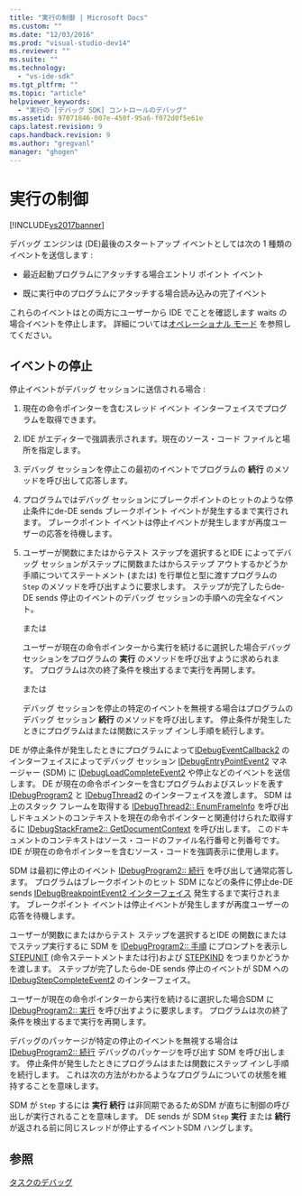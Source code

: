```yaml
---
title: "実行の制御 | Microsoft Docs"
ms.custom: ""
ms.date: "12/03/2016"
ms.prod: "visual-studio-dev14"
ms.reviewer: ""
ms.suite: ""
ms.technology: 
  - "vs-ide-sdk"
ms.tgt_pltfrm: ""
ms.topic: "article"
helpviewer_keywords: 
  - "実行の [デバッグ SDK] コントロールのデバッグ"
ms.assetid: 97071846-007e-450f-95a6-f072d0f5e61e
caps.latest.revision: 9
caps.handback.revision: 9
ms.author: "gregvanl"
manager: "ghogen"
---
```

# 実行の制御
[!INCLUDE[vs2017banner](../../code-quality/includes/vs2017banner.md)]

デバッグ エンジンは \(DE\)最後のスタートアップ イベントとしては次の 1 種類のイベントを送信します :  
  
-   最近起動プログラムにアタッチする場合エントリ ポイント イベント  
  
-   既に実行中のプログラムにアタッチする場合読み込みの完了イベント  
  
 これらのイベントはとの両方にユーザーから IDE でことを確認します waits の場合イベントを停止します。  詳細については[オペレーショナル モード](../../extensibility/debugger/operational-modes.md) を参照してください。  
  
## イベントの停止  
 停止イベントがデバッグ セッションに送信される場合 :  
  
1.  現在の命令ポインターを含むスレッド イベント インターフェイスでプログラムを取得できます。  
  
2.  IDE がエディターで強調表示されます。現在のソース・コード ファイルと場所を指定します。  
  
3.  デバッグ セッションを停止この最初のイベントでプログラムの  **続行**  のメソッドを呼び出して応答します。  
  
4.  プログラムではデバッグ セッションにブレークポイントのヒットのような停止条件にde\-DE sends ブレークポイント イベントが発生するまで実行されます。  ブレークポイント イベントは停止イベントが発生しますが再度ユーザーの応答を待機します。  
  
5.  ユーザーが関数にまたはからテスト ステップを選択するとIDE によってデバッグ セッションがステップに関数またはからステップ アウトするかどうか手順についてステートメント \(または\) を行単位と型に渡すプログラムの `Step` のメソッドを呼び出すように要求します。  ステップが完了したらde\-DE sends 停止のイベントのデバッグ セッションの手順への完全なイベント。  
  
     または  
  
     ユーザーが現在の命令ポインターから実行を続けるに選択した場合デバッグ セッションをプログラムの  **実行**  のメソッドを呼び出すように求められます。  プログラムは次の終了条件を検出するまで実行を再開します。  
  
     または  
  
     デバッグ セッションを停止の特定のイベントを無視する場合はプログラムのデバッグ セッション  **続行**  のメソッドを呼び出します。  停止条件が発生したときにプログラムはまたは関数にステップ インし手順を続行します。  
  
 DE が停止条件が発生したときにプログラムによって[IDebugEventCallback2](../../extensibility/debugger/reference/idebugeventcallback2.md) のインターフェイスによってデバッグ セッション [IDebugEntryPointEvent2](../../extensibility/debugger/reference/idebugentrypointevent2.md) マネージャー \(SDM\) に [IDebugLoadCompleteEvent2](../../extensibility/debugger/reference/idebugloadcompleteevent2.md) や停止などのイベントを送信します。  DE が現在の命令ポインターを含むプログラムおよびスレッドを表す [IDebugProgram2](../../extensibility/debugger/reference/idebugprogram2.md) と [IDebugThread2](../../extensibility/debugger/reference/idebugthread2.md) のインターフェイスを渡します。  SDM は上のスタック フレームを取得する [IDebugThread2:: EnumFrameInfo](../../extensibility/debugger/reference/idebugthread2-enumframeinfo.md) を呼び出しドキュメントのコンテキストを現在の命令ポインターと関連付けられた取得するに [IDebugStackFrame2:: GetDocumentContext](../../extensibility/debugger/reference/idebugstackframe2-getdocumentcontext.md) を呼び出します。  このドキュメントのコンテキストはソース・コードのファイル名行番号と列番号です。  IDE が現在の命令ポインターを含むソース・コードを強調表示に使用します。  
  
 SDM は最初に停止のイベント [IDebugProgram2:: 続行](../../extensibility/debugger/reference/idebugprogram2-continue.md) を呼び出して通常応答します。  プログラムはブレークポイントのヒット SDM になどの条件に停止de\-DE sends [IDebugBreakpointEvent2 インターフェイス](../../extensibility/debugger/reference/idebugbreakpointevent2.md) 発生するまで実行されます。  ブレークポイント イベントは停止イベントが発生しますが再度ユーザーの応答を待機します。  
  
 ユーザーが関数にまたはからテスト ステップを選択するとIDE の関数にまたはでステップ実行するに SDM を [IDebugProgram2:: 手順](../../extensibility/debugger/reference/idebugprogram2-step.md) にプロンプトを表示し[STEPUNIT](../../extensibility/debugger/reference/stepunit.md) \(命令ステートメントまたは行\)および [STEPKIND](../../extensibility/debugger/reference/stepkind.md) をつまりかどうかを渡します。  ステップが完了したらde\-DE sends 停止のイベントが SDM への [IDebugStepCompleteEvent2](../../extensibility/debugger/reference/idebugstepcompleteevent2.md) のインターフェイス。  
  
 ユーザーが現在の命令ポインターから実行を続けるに選択した場合SDM に [IDebugProgram2:: 実行](../../extensibility/debugger/reference/idebugprogram2-execute.md) を呼び出すように要求します。  プログラムは次の終了条件を検出するまで実行を再開します。  
  
 デバッグのパッケージが特定の停止のイベントを無視する場合は [IDebugProgram2:: 続行](../../extensibility/debugger/reference/idebugprogram2-continue.md) デバッグのパッケージを呼び出す SDM を呼び出します。  停止条件が発生したときにプログラムはまたは関数にステップ インし手順を続行します。  これは次の方法がわかるようなプログラムについての状態を維持することを意味します。  
  
 SDM が `Step` するには **実行  続行**  は非同期であるためSDM が直ちに制御の呼び出しが実行されることを意味します。  DE sends が SDM `Step` **実行** または  **続行**  が返される前に同じスレッドが停止するイベントSDM ハングします。  
  
## 参照  
 [タスクのデバッグ](../../extensibility/debugger/debugging-tasks.md)